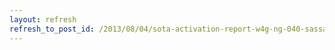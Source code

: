 ```yaml
---
layout: refresh
refresh_to_post_id: /2013/08/04/sota-activation-report-w4g-ng-040-sassafras-mountain
---
```

